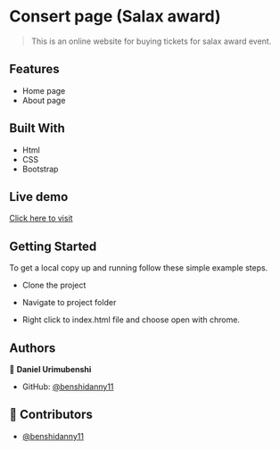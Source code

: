 # Consert page (Salax award)

> This is an online website for buying tickets for salax award event.

## Features
- Home page
- About page

## Built With
- Html
- CSS
- Bootstrap

## Live demo

[Click here to visit]()


## Getting Started

To get a local copy up and running follow these simple example steps.

- Clone the project

- Navigate to project folder

- Right click to index.html file and choose open with chrome.

## Authors

👤 **Daniel Urimubenshi**

- GitHub: [@benshidanny11](https://github.com/benshidanny11)

## 🤝 Contributors

- [@benshidanny11](https://github.com/benshidanny11)